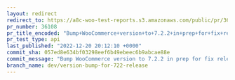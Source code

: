 ```yaml
---
layout: redirect
redirect_to: https://a8c-woo-test-reports.s3.amazonaws.com/public/pr/36108/api/index.html
pr_number: 36108
pr_title_encoded: "Bump+WooCommerce+version+to+7.2.2+in+prep+for+fix+release."
pr_test_type: api
last_published: "2022-12-20 20:12:10 +0000"
commit_sha: 057ed8e634bf03298eef6b49ebeec6b9abcae88e
commit_message: "Bump WooCommerce version to 7.2.2 in prep for fix release."
branch_name: dev/version-bump-for-722-release
---
```

